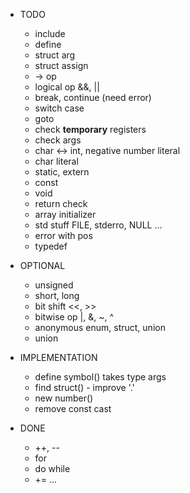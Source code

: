 * TODO
  - include
  - define
  - struct arg
  - struct assign
  - -> op
  - logical op &&, ||
  - break, continue (need error)
  - switch case
  - goto
  - check **temporary** registers
  - check args
  - char <-> int, negative number literal
  - char literal
  - static, extern
  - const
  - void
  - return check
  - array initializer
  - std stuff FILE, stderro, NULL ...
  - error with pos
  - typedef

* OPTIONAL
  - unsigned
  - short, long
  - bit shift <<, >>
  - bitwise op |, &, ~, ^
  - anonymous enum, struct, union
  - union

* IMPLEMENTATION
  - define symbol() takes type args
  - find struct() - improve '.'
  - new number()
  - remove const cast

* DONE
  - ++, --
  - for
  - do while
  - += ...
